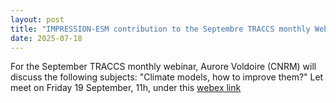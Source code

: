 ```yaml
---
layout: post
title: "IMPRESSION-ESM contribution to the Septembre TRACCS monthly Webinar by Aurore Voldoire (CNRM)"
date: 2025-07-18
---
```


For the September TRACCS monthly webinar, Aurore Voldoire (CNRM) will discuss the following subjects: "Climate models, how to improve them?"
Let meet on Friday 19 September, 11h, under this [webex link](https://meteo.webex.com/meteo/j.php?MTID=m2ccb9d71ee3a9743a8d5539c08d31183)
